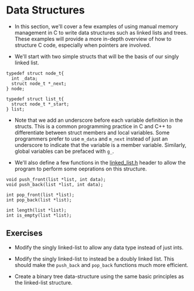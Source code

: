 Data Structures
===============

* In this section, we'll cover a few examples of using manual 
  memory management in C to write data structures 
  such as linked lists and trees.  These examples will provide
  a more in-depth overview of how to structure C code, especially 
  when pointers are involved.

* We'll start with two simple structs that will be the basis of 
  our singly linked list.

```
typedef struct node_t{
  int _data;
  struct node_t *_next;
} node;

typedef struct list_t{
  struct node_t *_start;
} list;
```

* Note that we add an underscore before each variable definition 
  in the structs.  This is a common programming practice in C and 
  C++ to differentiate between struct members and local variables.
  Some programmers prefer to use `m_data` and `m_next` instead of 
  just an underscore to indicate that the variable is a member
  variable.  Similarly, global variables can be prefaced with `g_`.

* We'll also define a few functions in the [linked_list.h](linked_list.h)
  header to allow the program to perform some oeprations on this structure.

```
void push_front(list *list, int data);
void push_back(list *list, int data);

int pop_front(list *list);
int pop_back(list *list);

int length(list *list);
int is_empty(list *list);
```

Exercises
---------

* Modify the singly linked-list to allow any data type
  instead of just ints.

* Modify the singly linked-list to instead be a doubly 
  linked list.  This should make the `push_back` and 
  `pop_back` functions much more efficient.

* Create a binary tree data-structure using the same 
  basic principles as the linked-list structure.